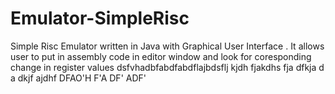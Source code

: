 Emulator-SimpleRisc
==============================
Simple Risc Emulator written in Java with Graphical User Interface . 
It allows user to put in assembly code in editor window and look for coresponding change in register values 
dsfvhadbfabdfabdflajbdsflj kjdh fjakdhs fja dfkja d
a dkjf ajdhf 
 DFAO'H F'A DF' ADF'
